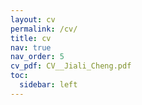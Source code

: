 ```yaml
---
layout: cv
permalink: /cv/
title: cv
nav: true
nav_order: 5
cv_pdf: CV__Jiali_Cheng.pdf
toc:
  sidebar: left
---
```

